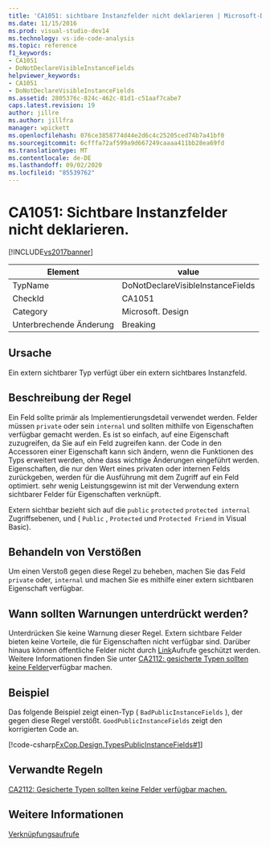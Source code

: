 ```yaml
---
title: 'CA1051: sichtbare Instanzfelder nicht deklarieren | Microsoft-Dokumentation'
ms.date: 11/15/2016
ms.prod: visual-studio-dev14
ms.technology: vs-ide-code-analysis
ms.topic: reference
f1_keywords:
- CA1051
- DoNotDeclareVisibleInstanceFields
helpviewer_keywords:
- CA1051
- DoNotDeclareVisibleInstanceFields
ms.assetid: 2805376c-824c-462c-81d1-c51aaf7cabe7
caps.latest.revision: 19
author: jillre
ms.author: jillfra
manager: wpickett
ms.openlocfilehash: 076ce3858774d44e2d6c4c25205ced74b7a41bf0
ms.sourcegitcommit: 6cfffa72af599a9d667249caaaa411bb28ea69fd
ms.translationtype: MT
ms.contentlocale: de-DE
ms.lasthandoff: 09/02/2020
ms.locfileid: "85539762"
---
```

# <a name="ca1051-do-not-declare-visible-instance-fields"></a>CA1051: Sichtbare Instanzfelder nicht deklarieren.
[!INCLUDE[vs2017banner](../includes/vs2017banner.md)]

|Element|value|
|-|-|
|TypName|DoNotDeclareVisibleInstanceFields|
|CheckId|CA1051|
|Category|Microsoft. Design|
|Unterbrechende Änderung|Breaking|

## <a name="cause"></a>Ursache
 Ein extern sichtbarer Typ verfügt über ein extern sichtbares Instanzfeld.

## <a name="rule-description"></a>Beschreibung der Regel
 Ein Feld sollte primär als Implementierungsdetail verwendet werden. Felder müssen `private` oder sein `internal` und sollten mithilfe von Eigenschaften verfügbar gemacht werden. Es ist so einfach, auf eine Eigenschaft zuzugreifen, da Sie auf ein Feld zugreifen kann. der Code in den Accessoren einer Eigenschaft kann sich ändern, wenn die Funktionen des Typs erweitert werden, ohne dass wichtige Änderungen eingeführt werden. Eigenschaften, die nur den Wert eines privaten oder internen Felds zurückgeben, werden für die Ausführung mit dem Zugriff auf ein Feld optimiert. sehr wenig Leistungsgewinn ist mit der Verwendung extern sichtbarer Felder für Eigenschaften verknüpft.

 Extern sichtbar bezieht sich auf die `public` `protected` `protected internal` Zugriffsebenen, und ( `Public` , `Protected` und `Protected Friend` in Visual Basic).

## <a name="how-to-fix-violations"></a>Behandeln von Verstößen
 Um einen Verstoß gegen diese Regel zu beheben, machen Sie das Feld `private` oder, `internal` und machen Sie es mithilfe einer extern sichtbaren Eigenschaft verfügbar.

## <a name="when-to-suppress-warnings"></a>Wann sollten Warnungen unterdrückt werden?
 Unterdrücken Sie keine Warnung dieser Regel. Extern sichtbare Felder bieten keine Vorteile, die für Eigenschaften nicht verfügbar sind. Darüber hinaus können öffentliche Felder nicht durch [Link](https://msdn.microsoft.com/library/a33fd5f9-2de9-4653-a4f0-d9df25082c4d)Aufrufe geschützt werden. Weitere Informationen finden Sie unter [CA2112: gesicherte Typen sollten keine Felder](../code-quality/ca2112-secured-types-should-not-expose-fields.md)verfügbar machen.

## <a name="example"></a>Beispiel
 Das folgende Beispiel zeigt einen-Typ ( `BadPublicInstanceFields` ), der gegen diese Regel verstößt. `GoodPublicInstanceFields` zeigt den korrigierten Code an.

 [!code-csharp[FxCop.Design.TypesPublicInstanceFields#1](../snippets/csharp/VS_Snippets_CodeAnalysis/FxCop.Design.TypesPublicInstanceFields/cs/FxCop.Design.TypesPublicInstanceFields.cs#1)]

## <a name="related-rules"></a>Verwandte Regeln
 [CA2112: Gesicherte Typen sollten keine Felder verfügbar machen.](../code-quality/ca2112-secured-types-should-not-expose-fields.md)

## <a name="see-also"></a>Weitere Informationen
 [Verknüpfungsaufrufe](https://msdn.microsoft.com/library/a33fd5f9-2de9-4653-a4f0-d9df25082c4d)
